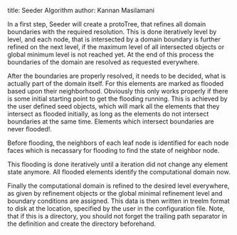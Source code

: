 title: Seeder Algorithm
author: Kannan Masilamani

In a first step, Seeder will create a protoTree, that refines all domain
boundaries with the required resolution. This is done iteratively level by
level, and each node, that is intersected by a domain boundary is further
refined on the next level, if the maximum level of all intersected objects
or global minimum level is not reached yet.
At the end of this process the boundaries of the domain are resolved as
requested everywhere.

After the boundaries are properly resolved, it needs to be decided, what is
actually part of the domain itself. For this elements are marked as flooded
based upon their neighborhood. Obviously this only works properly if there
is some initial starting point to get the flooding running. This is achieved
by the user defined seed objects, which will mark all the elements that they
intersect as flooded initially, as long as the elements do not intersect
boundaries at the same time. Elements which intersect boundaries are never
flooded!.

Before flooding, the neighbors of each leaf node is identified for 
each node faces which is necassary for flooding to find the state of 
neighbor node.

This flooding is done iteratively until a iteration did not change any
element state anymore. All flooded elements identify the computational
domain now.

Finally the computational domain is refined to the desired level everywhere,
as given by refinement objects or the global minimal refinement level and
boundary conditions are assigned.
This data is then written in treelm format to disk at the location, specified
by the user in the configuration file. Note, that if this is a directory,
you should not forget the trailing path separator in the definition and
create the directory beforehand.
